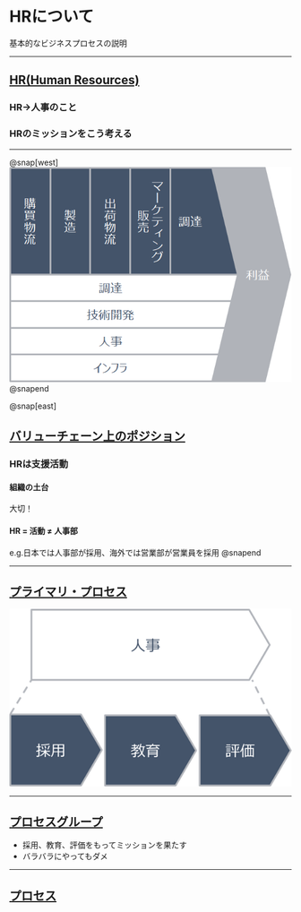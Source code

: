 # HRについて
基本的なビジネスプロセスの説明

---
## <u>HR(Human Resources)</u>
### HR->人事のこと

### HRのミッションをこう考える

---
@snap[west]
![Value Chain](images/hr-value-chain.png)
@snapend

@snap[east]
## <u>バリューチェーン上のポジション</u>
### HRは支援活動
#### 組織の土台
大切！
#### HR = 活動 ≠ 人事部
e.g.日本では人事部が採用、海外では営業部が営業員を採用
@snapend

---
## <u>プライマリ・プロセス</u>
![Primary](images/hr-primary-process.png)

---
## <u>プロセスグループ</u>
- 採用、教育、評価をもってミッションを果たす
- バラバラにやってもダメ

---
## <u>プロセス</u>
